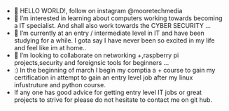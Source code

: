 - 👋 HELLO WORLD!, follow on instagram @mooretechmedia
- 👀 I’m interested in learning about computers working towards becoming a IT specialist. And shall also work towards the CYBER SECURITY  ...
- 🌱 I’m currently at an entry / intermediate level in IT and have been studying for a while. I gota say I have never been so excited in my life and feel like im at home..
- 💞️ I’m looking to collaborate on networking +,raspberry pi projects,security and foreignsic tools for beginners ...
- :) In the beginning of march I begin my comptia a + course to gain my certification in attempt to gain an entry level job after my linux infustruture and python course.
- If any one has good advice for getting entry level IT jobs or great projects to strive for please do not hesitate to contact me on git hub.

<!---
MOORETECH is a ✨ special ✨ repository because its `README.md` (this file) appears on your GitHub profile.
You can click the Preview link to take a look at your changes.
--->
